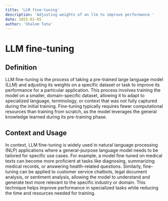 ```yaml
---
title: 'LLM fine-tuning'
description: 'Adjusting weights of an llm to improve performance '
date: 2025-01-05
author: 'Shalom Tata'
---
```


# LLM fine-tuning

## Definition

LLM fine-tuning is the process of taking a pre-trained large language model
(LLM) and adjusting its weights on a specific dataset or task to improve its
performance for a particular application. This process involves training the
model on a smaller, domain-specific dataset, allowing it to adapt to specialized
language, terminology, or context that was not fully captured during the initial
training. Fine-tuning typically requires fewer computational resources than training from scratch, as the model leverages the general knowledge learned during its pre-training phase.

## Context and Usage

In context, LLM fine-tuning is widely used in natural language processing (NLP)
applications where a general-purpose language model needs to be tailored for
specific use cases. For example, a model fine-tuned on medical texts can become
more proficient at tasks like diagnosing, summarizing medical records, or answering
health-related questions. Similarly, fine-tuning can be applied to customer service
chatbots, legal document analysis, or sentiment analysis, allowing the model to understand
and generate text more relevant to the specific industry or domain. This technique helps improve performance in specialized tasks while reducing the time and resources needed for training.